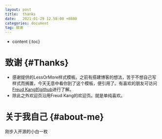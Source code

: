 ```yaml
---
layout: post
title:  thanks
date:   2021-01-29 12.58:00 +0800
categories: document
tag: 致谢
---
```


* content
{:toc}


致谢							{#Thanks}
====================================
+ 感谢提供的LessOrMore样式模板。之前有搭建博客的想法，苦于不想自己写样式而搁置，今天无意中看你到了这个模板，便引用了。有喜欢的朋友可访问[Freud Kang的github](https://github.com/luoyan35714/)进行了解。
+ 除此之外欢迎页沿用Freud Kang的欢迎页。就是单纯喜欢。



关于我自己						{#about-me}
====================================
刚步入开源的小白一枚
